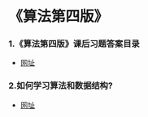 # 《算法第四版》
### 1.《算法第四版》课后习题答案目录
+ [网址](https://zhangjia.io/645.html)

### 2.如何学习算法和数据结构?
* [网址](https://zhangjia.io/628.html)
